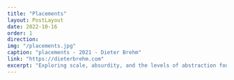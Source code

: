 ```yaml
---
title: "Placements"
layout: PostLayout
date: 2022-10-16
order: 1
direction:
img: "/placements.jpg"
caption: "placements - 2021 - Dieter Brehm"
link: "https://dieterbrehm.com"
excerpt: "Exploring scale, absurdity, and the levels of abstraction found in biology textbooks."
---
```


